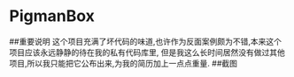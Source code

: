 # PigmanBox
##重要说明
这个项目充满了坏代码的味道,也许作为反面案例颇为不错,本来这个项目应该永远静静的待在我的私有代码库里,
但是我这么长时间居然没有做过其他项目,所以我只能把它公布出来,为我的简历加上一点点重量.
##截图
